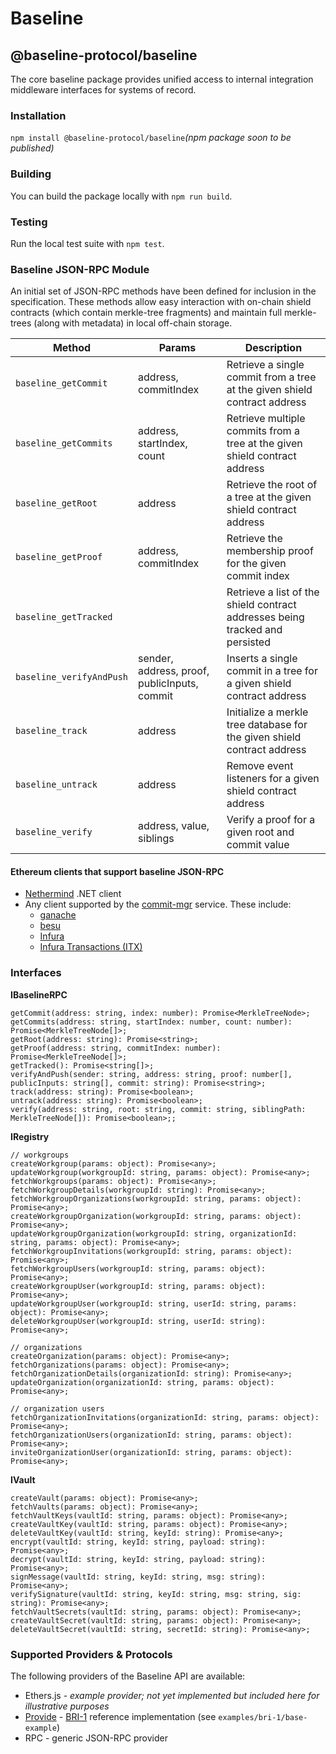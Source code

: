 # Baseline

## @baseline-protocol/baseline

The core baseline package provides unified access to internal integration middleware interfaces for systems of record.

### Installation

`npm install @baseline-protocol/baseline`_(npm package soon to be published)_

### Building

You can build the package locally with `npm run build`.

### Testing

Run the local test suite with `npm test`.

### Baseline JSON-RPC Module

An initial set of JSON-RPC methods have been defined for inclusion in the specification. These methods allow easy interaction with on-chain shield contracts (which contain merkle-tree fragments) and maintain full merkle-trees (along with metadata) in local off-chain storage.

| Method                   | Params                                       | Description                                                                  |
| ------------------------ | -------------------------------------------- | ---------------------------------------------------------------------------- |
| `baseline_getCommit`     | address, commitIndex                         | Retrieve a single commit from a tree at the given shield contract address    |
| `baseline_getCommits`    | address, startIndex, count                   | Retrieve multiple commits from a tree at the given shield contract address   |
| `baseline_getRoot`       | address                                      | Retrieve the root of a tree at the given shield contract address             |
| `baseline_getProof`      | address, commitIndex                         | Retrieve the membership proof for the given commit index                     |
| `baseline_getTracked`    |                                              | Retrieve a list of the shield contract addresses being tracked and persisted |
| `baseline_verifyAndPush` | sender, address, proof, publicInputs, commit | Inserts a single commit in a tree for a given shield contract address        |
| `baseline_track`         | address                                      | Initialize a merkle tree database for the given shield contract address      |
| `baseline_untrack`       | address                                      | Remove event listeners for a given shield contract address                   |
| `baseline_verify`        | address, value, siblings                     | Verify a proof for a given root and commit value                             |

#### Ethereum clients that support baseline JSON-RPC

* [Nethermind](https://github.com/NethermindEth/nethermind) .NET client
* Any client supported by the [commit-mgr](https://github.com/ethereum-oasis/baseline/tree/master/examples/bri-2/commit-mgr) service. These include:
  * [ganache](https://github.com/trufflesuite/ganache)
  * [besu](https://github.com/hyperledger/besu)
  * [Infura](https://infura.io/docs/ethereum)
  * [Infura Transactions (ITX)](https://infura.io/docs/transactions)

### Interfaces

**IBaselineRPC**

```
getCommit(address: string, index: number): Promise<MerkleTreeNode>;
getCommits(address: string, startIndex: number, count: number): Promise<MerkleTreeNode[]>;
getRoot(address: string): Promise<string>;
getProof(address: string, commitIndex: number): Promise<MerkleTreeNode[]>;
getTracked(): Promise<string[]>;
verifyAndPush(sender: string, address: string, proof: number[], publicInputs: string[], commit: string): Promise<string>;
track(address: string): Promise<boolean>;
untrack(address: string): Promise<boolean>;
verify(address: string, root: string, commit: string, siblingPath: MerkleTreeNode[]): Promise<boolean>;;
```

**IRegistry**

```
// workgroups
createWorkgroup(params: object): Promise<any>;
updateWorkgroup(workgroupId: string, params: object): Promise<any>;
fetchWorkgroups(params: object): Promise<any>;
fetchWorkgroupDetails(workgroupId: string): Promise<any>;
fetchWorkgroupOrganizations(workgroupId: string, params: object): Promise<any>;
createWorkgroupOrganization(workgroupId: string, params: object): Promise<any>;
updateWorkgroupOrganization(workgroupId: string, organizationId: string, params: object): Promise<any>;
fetchWorkgroupInvitations(workgroupId: string, params: object): Promise<any>;
fetchWorkgroupUsers(workgroupId: string, params: object): Promise<any>;
createWorkgroupUser(workgroupId: string, params: object): Promise<any>;
updateWorkgroupUser(workgroupId: string, userId: string, params: object): Promise<any>;
deleteWorkgroupUser(workgroupId: string, userId: string): Promise<any>;

// organizations
createOrganization(params: object): Promise<any>;
fetchOrganizations(params: object): Promise<any>;
fetchOrganizationDetails(organizationId: string): Promise<any>;
updateOrganization(organizationId: string, params: object): Promise<any>;

// organization users
fetchOrganizationInvitations(organizationId: string, params: object): Promise<any>;
fetchOrganizationUsers(organizationId: string, params: object): Promise<any>;
inviteOrganizationUser(organizationId: string, params: object): Promise<any>;
```

**IVault**

```
createVault(params: object): Promise<any>;
fetchVaults(params: object): Promise<any>;
fetchVaultKeys(vaultId: string, params: object): Promise<any>;
createVaultKey(vaultId: string, params: object): Promise<any>;
deleteVaultKey(vaultId: string, keyId: string): Promise<any>;
encrypt(vaultId: string, keyId: string, payload: string): Promise<any>;
decrypt(vaultId: string, keyId: string, payload: string): Promise<any>;
signMessage(vaultId: string, keyId: string, msg: string): Promise<any>;
verifySignature(vaultId: string, keyId: string, msg: string, sig: string): Promise<any>;
fetchVaultSecrets(vaultId: string, params: object): Promise<any>;
createVaultSecret(vaultId: string, params: object): Promise<any>;
deleteVaultSecret(vaultId: string, secretId: string): Promise<any>;
```

### Supported Providers & Protocols

The following providers of the Baseline API are available:

* Ethers.js - _example provider; not yet implemented but included here for illustrative purposes_
* [Provide](https://provide.services) - [BRI-1](../../bri/bri-1/) reference implementation (see `examples/bri-1/base-example`)
* RPC - generic JSON-RPC provider

